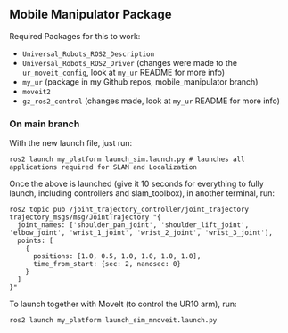 ## Mobile Manipulator Package
Required Packages for this to work: 
- `Universal_Robots_ROS2_Description` 
- `Universal_Robots_ROS2_Driver` (changes were made to the `ur_moveit_config`, look at `my_ur` README for more info)
- `my_ur` (package in my Github repos, mobile_manipulator branch)
- `moveit2` 
- `gz_ros2_control` (changes made, look at `my_ur` README for more info)

### On main branch
With the new launch file, just run:
```
ros2 launch my_platform launch_sim.launch.py # launches all applications required for SLAM and Localization
```

Once the above is launched (give it 10 seconds for everything to fully launch, including controllers and slam_toolbox),
in another terminal, run:
```
ros2 topic pub /joint_trajectory_controller/joint_trajectory trajectory_msgs/msg/JointTrajectory "{
  joint_names: ['shoulder_pan_joint', 'shoulder_lift_joint', 'elbow_joint', 'wrist_1_joint', 'wrist_2_joint', 'wrist_3_joint'],
  points: [
    {                                           
      positions: [1.0, 0.5, 1.0, 1.0, 1.0, 1.0],
      time_from_start: {sec: 2, nanosec: 0}
    }
  ]
}"
```

To launch together with MoveIt (to control the UR10 arm), run:
```
ros2 launch my_platform launch_sim_mnoveit.launch.py
```
